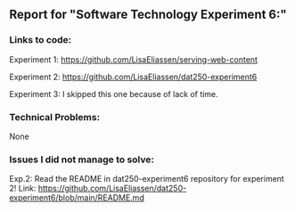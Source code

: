 ## Report for "Software Technology Experiment 6:"

### Links to code:
Experiment 1: https://github.com/LisaEliassen/serving-web-content

Experiment 2: https://github.com/LisaEliassen/dat250-experiment6

Experiment 3: 
I skipped this one because of lack of time.

### Technical Problems:
None

### Issues I did not manage to solve:
Exp.2: Read the README in dat250-experiment6 repository for experiment 2!
Link: https://github.com/LisaEliassen/dat250-experiment6/blob/main/README.md
